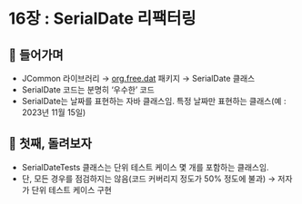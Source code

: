 # 16장 : SerialDate 리팩터링

## 📌 들어가며

- JCommon 라이브러리 → [org.free.dat](http://org.free.date) 패키지 → SerialDate 클래스
- SerialDate 코드는 분명히 ‘우수한’ 코드
- SerialDate는 날짜를 표현하는 자바 클래스임. 특정 날짜만 표현하는 클래스(예 : 2023년 11월 15일)

## 📌 첫째, 돌려보자

- SerialDateTests 클래스는 단위 테스트 케이스 몇 개를 포함하는 클래스임.
- 단, 모든 경우를 점검하지는 않음(코드 커버리지 정도가 50% 정도에 불과) → 저자가 단위 테스트 케이스 구현
